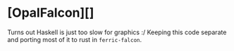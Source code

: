# [OpalFalcon][]

Turns out Haskell is just too slow for graphics :/  Keeping this code separate and porting most of it to rust in `ferric-falcon`.
